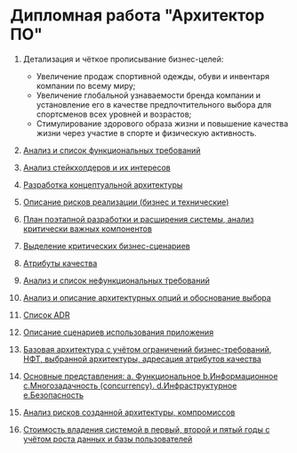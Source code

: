# Дипломная работа "Архитектор ПО"

1.	Детализация и чёткое прописывание бизнес-целей:
	* Увеличение продаж спортивной одежды, обуви и инвентаря компании по всему миру;
	* Увеличение глобальной узнаваемости бренда компании и установление его в качестве предпочтительного выбора для спортсменов всех уровней и возрастов;
	* Стимулирование здорового образа жизни и повышение качества жизни через участие в спорте и физическую активность. 

2. [Анализ и список функциональных требований](/structure/2.md)
3. [Анализ стейкхолдеров и их интересов](/structure/3.md)
4. [Разработка концептуальной архитектуры](/structure/4.md)
5. [Описание рисков реализации (бизнес и технические)](/structure/5.md)
6. [План поэтапной разработки и расширения системы, анализ критически важных компонентов](/structure/6.md)
7. [Выделение критических бизнес-сценариев](/structure/7.md)
8. [Атрибуты качества](/structure/8.md)
9. [Анализ и список нефункциональных требований](/structure/9.md)
10. [Анализ и описание архитектурных опций и обоснование выбора](/structure/10.md)
11. [Список ADR](/structure/11.md)
12. [Описание сценариев использования приложения](/structure/12.md)
13. [Базовая архитектура с учётом ограничений бизнес-требований, НФТ, выбранной архитектуры, адресация атрибутов качества](/image/Screenshot_5.png)
14. [Основные представления: a.	Функциональное b.Информационное c.Многозадачность (concurrency). d.Инфраструктурное e.Безопасность](/structure/14.md)
15. [Анализ рисков созданной архитектуры, компромиссов](/structure/15.md)
16. [Стоимость владения системой в первый, второй и пятый годы с учётом роста данных и базы пользователей](/structure/16.md)
